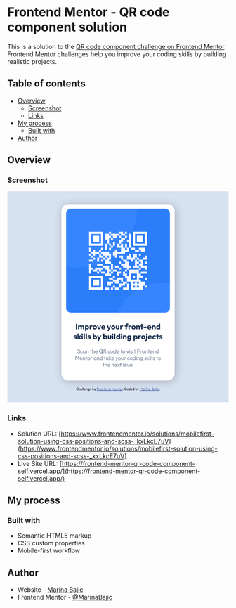 # Frontend Mentor - QR code component solution

This is a solution to the [QR code component challenge on Frontend Mentor](https://www.frontendmentor.io/challenges/qr-code-component-iux_sIO_H). Frontend Mentor challenges help you improve your coding skills by building realistic projects. 

## Table of contents

- [Overview](#overview)
  - [Screenshot](#screenshot)
  - [Links](#links)
- [My process](#my-process)
  - [Built with](#built-with)
- [Author](#author)

## Overview

### Screenshot

![](screenshots/screenshot.png)

### Links

- Solution URL: [https://www.frontendmentor.io/solutions/mobilefirst-solution-using-css-positions-and-scss-_kxLkcE7uV](https://www.frontendmentor.io/solutions/mobilefirst-solution-using-css-positions-and-scss-_kxLkcE7uV)
- Live Site URL: [https://frontend-mentor-qr-code-component-self.vercel.app/](https://frontend-mentor-qr-code-component-self.vercel.app/)

## My process

### Built with

- Semantic HTML5 markup
- CSS custom properties
- Mobile-first workflow

## Author

- Website - [Marina Bajic](https://marinabajic.github.io/)
- Frontend Mentor - [@MarinaBajic](https://www.frontendmentor.io/profile/MarinaBajic)
